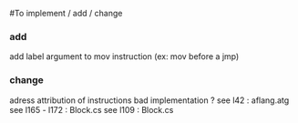 #To implement / add / change

### add
add label argument to mov instruction
(ex: mov before a jmp)

### change
adress attribution of instructions bad implementation ?
see l42 	: aflang.atg
see l165 - l172 : Block.cs
see l109	: Block.cs
